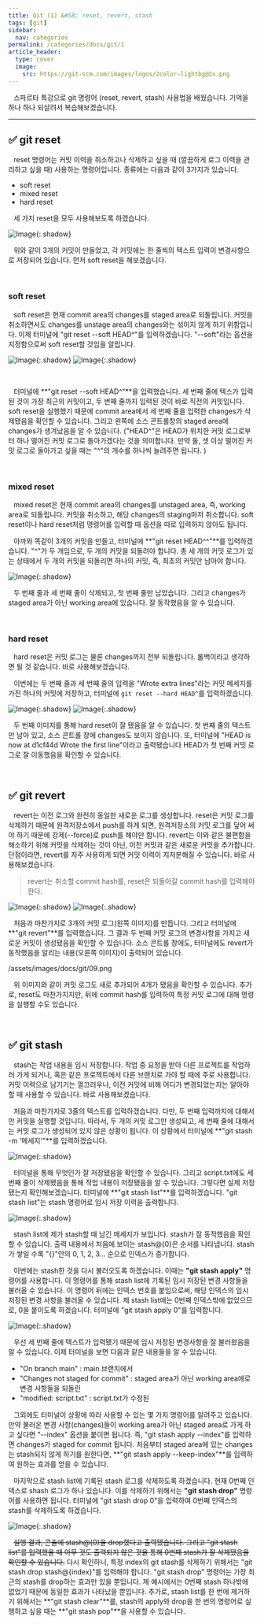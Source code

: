 ```yaml
---
title: Git (1) &#58; reset, revert, stash
tags: [git]
sidebar:
  nav: categories
permalink: /categories/docs/git/1
article_header:
  type: cover
  image:
    src: https://git-scm.com/images/logos/2color-lightbg@2x.png
---
```


<div class="article__content" markdown="1">

&ensp; 스파르타 특강으로 git 명령어 (reset, revert, stash) 사용법을 배웠습니다. 기억을 하나 하나 되살려서 복습해보겠습니다.

---

## ✅ git reset

&ensp; reset 명령어는 커밋 이력을 취소하고나 삭제하고 싶을 때 (깔끔하게 로그 이력을 관리하고 싶을 때) 사용하는 명령어입니다. 종류에는 다음과 같이 3가지가 있습니다.

- soft reset
- mixed reset
- hard reset

&ensp; 세 가지 reset을 모두 사용해보도록 하겠습니다.

![Image](/assets/images/docs/git/01.png){:.shadow}

&ensp; 위와 같이 3개의 커밋이 만들었고, 각 커밋에는 한 줄씩의 텍스트 입력이 변경사항으로 저장되어 있습니다. 먼저 soft reset을 해보겠습니다.

<br/>

### soft reset

&ensp; soft reset은 현재 commit area의 changes를 staged area로 되돌립니다. 커밋을 취소하면서도 changes를 unstage area의 changes와는 섞이지 않게 하기 위함입니다. 이제 터미널에 "git reset --soft HEAD^"를 입력하겠습니다. "--soft"라는 옵션을 지정함으로써 soft reset할 것임을 알립니다.

![Image](/assets/images/docs/git/02.png){:.shadow}
![Image](/assets/images/docs/git/03.png){:.shadow}

<br/>

&ensp; 터미널에 **"git reset --soft HEAD^"**을 입력했습니다. 세 번째 줄에 텍스가 입력된 것이 가장 최근의 커밋이고, 두 번째 줄까지 입력된 것이 바로 직전의 커밋입니다. soft reset을 실행했기 때문에 commit area에서 세 번째 줄을 입력한 changes가 삭제됐음을 확인할 수 있습니다. 그리고 왼쪽에 소스 콘트롤창의 staged area에 changes가 생겨났음을 알 수 있습니다.
("HEAD^"은 HEAD가 위치한 커밋 로그로부터 하나 떨어진 커밋 로그로 돌아가겠다는 것을 의미합니다. 만약 둘, 셋 이상 떨어진 커밋 로그로 돌아가고 싶을 때는 "^"의 개수를 하나씩 늘려주면 됩니다. )

<br/>

### mixed reset

&ensp; mixed reset은 현재 commit area의 changes를 unstaged area, 즉, working area로 되돌립니다. 커밋을 취소하고, 해당 changes의 staging마저 취소합니다. soft reset이나 hard reset처럼 명령어를 입력할 때 옵션을 따로 입력하지 않아도 됩니다.

&ensp; 아까와 똑같이 3개의 커밋을 만들고, 터미널에 **"git reset HEAD^^"**를 입력하겠습니다. "^"가 두 개임으로, 두 개의 커밋을 되돌려야 합니다. 총 세 개의 커밋 로그가 있는 상태에서 두 개의 커밋을 되돌리면 하나의 커밋, 즉, 최초의 커밋만 남아야 합니다.

![Image](/assets/images/docs/git/04.png){:.shadow}

&ensp; 두 번째 줄과 세 번째 줄이 삭제되고, 첫 번째 줄만 남았습니다. 그리고 changes가 staged area가 아닌 working area에 있습니다. 잘 동작했음을 알 수 있습니다.

<br/>

### hard reset

&ensp; hard reset은 커밋 로그는 물론 changes까지 전부 되돌립니다. 롤백이라고 생각하면 될 것 같습니다. 바로 사용해보겠습니다.

&ensp; 이번에는 두 번째 줄과 세 번째 줄의 입력을 "Wrote extra lines"라는 커밋 메세지를 가진 하나의 커밋에 저장하고, 터미널에 `git reset --hard HEAD^`를 입력하겠습니다.

![Image](/assets/images/docs/git/05.png){:.shadow}
![Image](/assets/images/docs/git/06.png){:.shadow}

&ensp; 두 번째 이미지를 통해 hard reset이 잘 됐음을 알 수 있습니다. 첫 번째 줄의 텍스트만 남아 있고, 소스 콘트롤 창에 changes도 보이지 않습니다. 또, 터미널에 "HEAD is now at d1cf44d Wrote the first line"이라고 출력됐습니다 HEAD가 첫 번째 커밋 로그로 잘 이동했음을 확인할 수 있습니다.

<br/>

## ✅ git revert

&ensp; revert는 이전 로그와 완전히 동일한 새로운 로그를 생성합니다. reset은 커밋 로그를 삭제하기 때문에 원격저장소에서 push를 하게 되면, 원격저장소의 커밋 로그를 덮어 써야 하기 때문에 강제(--force)로 push를 해야만 합니다. revert는 이와 같은 불편함을 해소하기 위해 커밋을 삭제하는 것이 아닌, 이전 커밋과 같은 새로운 커밋을 추가합니다. 단점이라면, revert를 자주 사용하게 되면 커밋 이력이 지저분해질 수 있습니다. 바로 사용해보겠습니다.

> revert는 취소할 commit hash를, reset은 되돌아갈 commit hash를 입력해야 한다.

![Image](/assets/images/docs/git/07.png){:.shadow}
![Image](/assets/images/docs/git/08.png){:.shadow}

&ensp; 처음과 마찬가지로 3개의 커밋 로그(왼쪽 이미지)를 만듭니다. 그리고 터미널에 **"git revert"**를 입력했습니다. 그 결과 두 번째 커밋 로그의 변경사항을 가지고 새로운 커밋이 생성됐음을 확인할 수 있습니다. 소스 콘트롤 창에도, 터미널에도 revert가 동작했음을 알리는 내용(오른쪽 이미지)이 출력되어 있습니다.

/assets/images/docs/git/09.png

&ensp; 위 이미지와 같이 커밋 로그도 새로 추가되어 4개가 됐음을 확인할 수 있습니다. 추가로, reset도 마찬가지지만, 뒤에 commit hash를 입력하여 특정 커밋 로그에 대해 명령을 실행할 수도 있습니다.

<br/>

## ✅ git stash

&ensp; stash는 작업 내용을 임시 저장합니다. 작업 중 요청을 받아 다른 프로젝트를 작업하러 가게 되거나, 혹은 같은 프로젝트에서 다른 브랜치로 가야 할 때에 주로 사용합니다. 커밋 이력으로 남기기는 껄끄러우나, 이전 커밋에 비해 어디가 변경되었는지는 알아야 할 때 사용할 수 있습니다. 바로 사용해보겠습니다.

&ensp; 처음과 마찬가지로 3줄의 텍스트를 입력하겠습니다. 다만, 두 번째 입력까지에 대해서만 커밋을 실행할 것입니다. 따라서, 두 개의 커밋 로그만 생성되고, 세 번째 줄에 대해서는 커밋 로그가 생성되어 있지 않은 상황이 됩니다. 이 상황에서 터미널에 **"git stash -m '메세지'"**를 입력하겠습니다.

![Image](/assets/images/docs/git/10.png){:.shadow}

&ensp; 터미널을 통해 무엇인가 잘 저장됐음을 확인할 수 있습니다. 그리고 script.txt에도 세 번째 줄이 삭제됐음을 통해 작업 내용이 저장됐음을 알 수 있습니다. 그렇다면 실제 저장됐는지 확인해보겠습니다. 터미널에 **"git stash list"**를 입력하겠습니다. "git stash list"는 stash 명령어로 임시 저장 이력을 출력합니다.

![Image](/assets/images/docs/git/11.png){:.shadow}

&ensp; stash list에 제가 stash할 때 남긴 메세지가 보입니다. stash가 잘 동작했음을 확인할 수 있습니다. 출력 내용에서 처음에 보이는 stash@{0}은 순서를 나타냅니다. stash가 쌓일 수록 "{}"안의 0, 1, 2, 3... 순으로 인덱스가 증가합니다.

&ensp; 이번에는 stash한 것을 다시 불러오도록 하겠습니다. 이때는 **"git stash apply"** 명령어를 사용합니다. 이 명령어를 통해 stash list에 기록된 임시 저장된 변경 사항들을 불러올 수 있습니다. 이 명령어 뒤에는 인덱스 번호를 붙임으로써, 해당 인덱스의 임시 저장된 변경 사항을 불러올 수 있습니다. 제 stash list에는 0번째 인덱스밖에 없었으므로, 0을 붙이도록 하겠습니다. 터미널에 "git stash apply 0"를 입력합니다.

![Image](/assets/images/docs/git/12.png){:.shadow}

&ensp; 우선 세 번째 줄에 텍스트가 입력됐기 때문에 임시 저장된 변경사항을 잘 불러왔음을 알 수 있습니다. 이제 터미널을 보면 다음과 같은 내용들을 알 수 있습니다.

- "On branch main" : main 브랜치에서
- "Changes not staged for commit" : staged area가 아닌 working area에로 변경 사항들을 되돌린
- "modified: script.txt" : script.txt가 수정된

&ensp; 그외에도 터미널이 상황에 따라 사용할 수 있는 몇 가지 명령어를 알려주고 있습니다. 만약 불러온 변경 사항(changes)들이 working area가 아닌 staged area로 가게 하고 싶다면 "--index" 옵션을 붙이면 됩니다. 즉, "git stash apply --index"를 입력하면 changes가 staged for commit 됩니다. 처음부터 staged area에 있는 changes는 stash되지 않게 하기를 원한다면, **"git stash apply --keep-index"**를 입력하여 원하는 효과를 얻을 수 있습니다.

&ensp; 마지막으로 stash list에 기록된 stash 로그를 삭제하도록 하겠습니다. 현재 0번째 인덱스로 shash 로그가 하나 있습니다. 이를 삭제하기 위해서는 **"git stash drop"** 명령어를 사용하면 됩니다. 터미널에 "git stash drop 0"을 입력하여 0번째 인덱스의 stash를 삭제하도록 하겠습니다.

![Image](/assets/images/docs/git/13.png){:.shadow}

&ensp; ~~실행 결과, 콘솔에 stash@{0}을 drop했다고 출력됐습니다. 그리고 "git stash list"를 입력했을 때 아무 것도 출력되지 않은 것을 통해 0번째 stash가 잘 삭제됐음을 확인할 수 있습니다.~~ 다시 확인하니, 특정 index의 git stash를 삭제하기 위해서는 "git stash drop stash@{index}"를 입력해야 합니다. "git stash drop" 명령어는 가장 최근의 stash를 drop하는 효과만 있을 뿐입니다. 제 예시에서는 0번째 stash 하나밖에 없었기 때문에 동일한 효과가 나타났을 뿐입니다. 추가로, stash list를 한 번에 제거하기 위해서는 **"git stash clear"**를, stash의 apply와 drop을 한 번의 명령어로 실행하고 싶을 때는 **"git stash pop"**을 사용할 수 있습니다.

</div>
